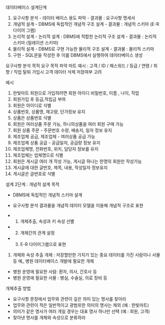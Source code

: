 데이터베이스 설계단계
1. 요구사항 분석 - 데이터 베이스 용도 파악
                - 결과물 : 요구사항 명세서
2. 개념적 설계   - DBMS에 독립적인 개념적 구조 설계
                - 결과물 : 개념적 스키마 (E-R 다이어 그램)
3. 논리적 설계   - 논리적 설계 : DBMS에 적합한 논리적 구조 설계
                - 결과물 : 논리적 스키마 (릴레이션 스키마)
4. 물리적 설계   - DBMS로 구현 가능한 물리적 구조 설계
                - 결과물 : 물리적 스키마
5. 구현         - SQL문을 작성한 후 이를 DBMS에서 실행하여 데이터베이스 생성

요구사항 분석
목적 요구 목적 파악
마트 예시 : 고객 / ID / 패스워드 / 등급 / 연령 / 취향 / 직업
탈퇴 가입시 고객 데이터 삭제 저장여부 고려

예시
1. 한빛마트 회원으로 가입하려면 회원 아이디 비밀번호, 이름 , 나이, 직업
2. 회원가입 후 등급,적립금 부여
3. 회원은 아이디로 식별
4. 상품번호, 상품명, 재고량, 단가정보 유지
5. 상품은 상품번호 식별
6. 회원은 여러상품 주문 가능, 하나의상품을 여러 회원 구매 가능
7. 회원 상품 주문 - 주문번호 수량, 배송지, 일자 정보 유지
8. 제조업체 공급, 제조업체 - 여러상품 공급 가능
9. 제조업체 상품 공급 - 공급일자, 공급량 정보 유지
10. 제조업체명, 전화번호, 위치, 담당자 정보를 유지
11. 제조업체는 업체명으로 식별
12. 회원은 게시글 여러 개 작성 가능, 게시글 하나는 한명의 회원만 작성가능
13. 게시글에 대한 글번호, 제목, 내용, 작성일자 정보유지
14. 게시글은 글번호로 식별


설계 2단계 : 개념적 설계
목적 
- DBMS에 독립적인 개념적 스키마 설계
- 요구사항 분석 결과물을 개념적 데이터 모델을 이용해 개념적 구조로 표현

- 1. 개체추출, 속성과 키 속성 선별
- 2. 개체간의 관계 설정
- 3. E-R 다이어그램으로 표현

1. 개체와 속성 추출
개체 : 저장할만한 가치가 있는 중요 데이터를 가진 사람이나 사물 등
예_ 병원 데이터베이스 개발에 필요한 개체
- 병원 운영에 필요한 사람: 환자, 의사, 간호사 등
- 병원 운영에 필요한 사물 : 병실, 수술실, 의료 장비 등

개체추출 방법
- 요구사항 문장에서 업무와 관련이 깊은 의미 있는 명사를 찾아라
-  업무와 관련이 적은 일반적이고 광범위한 의미의 명사는 제외 (예 : 한빛마트)
-  의미가 같은 명사가 여러 개일 경우는 대표 명사 하나만 선택 (예 : 회원, 고객)
- 찾아낸 명사를 개체와 속성으로 분류하라


